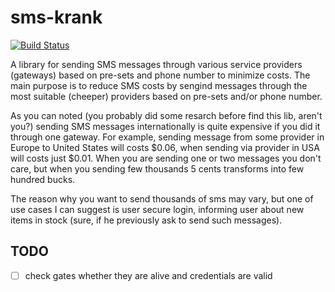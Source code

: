 sms-krank
=========
[![Build Status](https://travis-ci.org/pinepain/sms-krank.png)](https://travis-ci.org/pinepain/sms-krank)

A library for sending SMS messages through various service providers (gateways) based on pre-sets and phone number to minimize costs.
The main purpose is to reduce SMS costs by sengind messages through the most suitable (cheeper) providers based on pre-sets and/or phone number.

As you can noted (you probably did some resarch before find this lib, aren't you?) sending SMS messages internationally is quite expensive if you did it through one gateway. For example, sending message from some provider in Europe to United States will costs $0.06, when sending via provider in USA will costs just $0.01. When you are sending one or two messages you don't care, but when you sending few thousands 5 cents transforms into few hundred bucks.

The reason why you want to send thousands of sms may vary, but one of use cases I can suggest is user secure login, informing user about new items in stock (sure, if he previously ask to send such messages).

TODO
----

- [ ] check gates whether they are alive and credentials are valid

